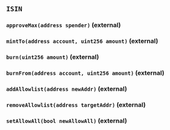 ## `ISIN`






### `approveMax(address spender)` (external)





### `mintTo(address account, uint256 amount)` (external)





### `burn(uint256 amount)` (external)





### `burnFrom(address account, uint256 amount)` (external)





### `addAllowlist(address newAddr)` (external)





### `removeAllowlist(address targetAddr)` (external)





### `setAllowAll(bool newAllowAll)` (external)






